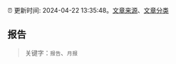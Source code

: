 :alarm_clock: 更新时间: 2024-04-22 13:35:48。[文章来源](/README.md)、[文章分类](/TAGS.md)

## 报告


> 关键字：`报告`、`月报`



